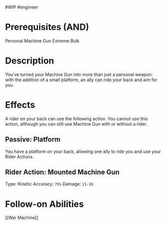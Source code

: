 #WIP #engineer 

# Prerequisites (AND)

Personal Machine Gun
Extreme Bulk

# Description

You've turned your Machine Gun into more than just a personal weapon: with the addition of a small platform, an ally can ride your back and aim for you.

# Effects

A rider on your back can use the following action. You cannot use this action, although you can still use Machine Gun with or without a rider.

## Passive: Platform

You have a platform on your back, allowing one ally to ride you and use your Rider Actions.

## Rider Action: Mounted Machine Gun

Type: Kinetic
Accuracy: `75%`
Damage: `11-19`

# Follow-on Abilities

[[War Machine]]